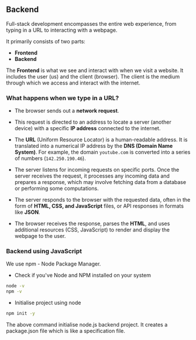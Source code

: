 ## Backend

Full-stack development encompasses the entire web experience, from typing in a URL to interacting with a webpage.

It primarily consists of two parts:

- **Frontend**
- **Backend**

The **Frontend** is what we see and interact with when we visit a website. It includes the user (us) and the client (browser). The client is the medium through which we access and interact with the internet.

### What happens when we type in a URL?

- The browser sends out a **network request**.

- This request is directed to an address to locate a server (another device) with a specific **IP address** connected to the internet.

- The **URL** (Uniform Resource Locator) is a human-readable address. It is translated into a numerical IP address by the **DNS (Domain Name System)**. For example, the domain `youtube.com` is converted into a series of numbers (`142.250.190.46`).

- The server listens for incoming requests on specific ports. Once the server receives the request, it processes any incoming data and prepares a response, which may involve fetching data from a database or performing some computations.

- The server responds to the browser with the requested data, often in the form of **HTML, CSS, and JavaScript** files, or API responses in formats like **JSON**.

- The browser receives the response, parses the **HTML**, and uses additional resources (CSS, JavaScript) to render and display the webpage to the user.

<!-- Docker is used to containerize application and create a set of instructions for this container (virtual environment) that can be consistently across all systems. -->

### Backend using JavaScript

We use npm - Node Package Manager.

- Check if you've Node and NPM installed on your system

```bash
node -v
npm -v
```

- Initialise project using node

```bash
npm init -y
```

The above command initialise node.js backend project. It creates a package.json file which is like a specification file.
